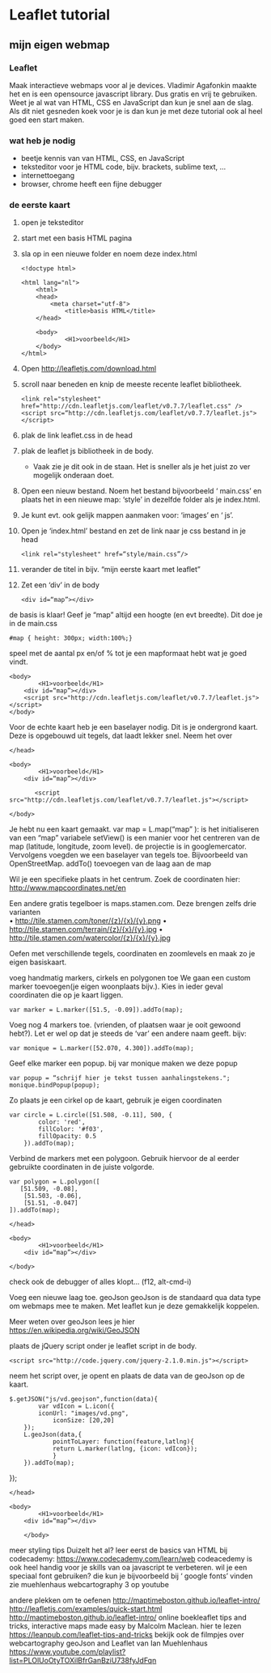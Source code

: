 # Leaflet tutorial
## mijn eigen webmap

### Leaflet 
Maak interactieve webmaps voor al je devices. Vladimir Agafonkin maakte het en is een opensource javascript library. Dus gratis en vrij te gebruiken. Weet je al wat van HTML, CSS en JavaScript dan kun je snel aan de slag. Als dit niet gesneden koek voor je is dan kun je met deze tutorial ook al heel goed een start maken.

### wat heb je nodig
* beetje kennis van van HTML, CSS, en JavaScript
* teksteditor voor je HTML code, bijv. brackets, sublime text, …
* internettoegang
* browser, chrome heeft een fijne debugger

### de eerste kaart
1. open je teksteditor 
2. start met een basis HTML pagina
3. sla op in een nieuwe folder en noem deze index.html

    ~~~~
    <!doctype html>
    
    <html lang="nl">
        <html>
 	    <head>
		    <meta charset="utf-8">
    		    <title>basis HTML</title>  		 
 	    </head>
       
 	    <body>
     	    	<H1>voorbeeld</H1>
 	    </body>
    </html>
    ~~~~

4. Open http://leafletjs.com/download.html
5. scroll naar beneden en knip de meeste recente leaflet bibliotheek.
    ~~~~
    <link rel="stylesheet" href="http://cdn.leafletjs.com/leaflet/v0.7.7/leaflet.css" />
    <script src=“http://cdn.leafletjs.com/leaflet/v0.7.7/leaflet.js"></script>
    ~~~~

6. plak de link leaflet.css in de head
7. plak de leaflet js bibliotheek in de body.  
    * Vaak zie je dit ook in de <head> staan. Het is sneller als je het juist zo ver mogelijk onderaan doet. 
    
8. Open een nieuw bestand. Noem het bestand bijvoorbeeld ‘ main.css’ en plaats het in een nieuwe map: ‘style’ in dezelfde folder als je index.html. 
9. Je kunt evt. ook gelijk mappen aanmaken voor:  ‘images’  en ‘ js’. 
10. Open je ‘index.html’ bestand en zet de link naar je css bestand in je head

    ~~~~
    <link rel="stylesheet" href=“style/main.css”/>
    ~~~~

11. verander de titel in bijv. “mijn eerste kaart met leaflet”
12. Zet een ‘div’  in de body  
    ~~~~
	<div id=“map”></div>
    ~~~~
de basis is klaar! Geef je “map” altijd een hoogte (en evt breedte). Dit doe je in de main.css

	#map { height: 300px; width:100%;} 
 
speel met de aantal px en/of % tot je een mapformaat hebt wat je goed vindt.


<!doctype html>
<html lang="nl">

<html>
 	<head>
		<meta charset="utf-8">
    		<title>Mijn eerste kaart met Leaflet</title>  
		<link rel="stylesheet" href="http://cdn.leafletjs.com/leaflet/v0.7.7/leaflet.css" />
		<link rel="stylesheet" href="style/main.css"/>
	</head>
       
 	<body>
     		<H1>voorbeeld</H1>
		<div id=“map”></div>
		<script src="http://cdn.leafletjs.com/leaflet/v0.7.7/leaflet.js"></script> 
 	</body>
</html>

Voor de echte kaart heb je een baselayer nodig. Dit is je ondergrond kaart. Deze is opgebouwd uit tegels, dat laadt lekker snel. 
Neem het <script>…..</script> over


<!doctype html>

<html>
 	<head>
    		<title>basis HTML</title>  
		 <link rel="stylesheet" href="style/main.css"/>
		<link rel="stylesheet" href="http://cdn.leafletjs.com/leaflet/v0.7.7/leaflet.css" />
   		
	 
 	</head>
       
 	<body>
     		<H1>voorbeeld</H1>
		<div id=“map”></div>
<script>
//initialize the map         
var map = L.map('map').setView([52.18, 5.5308], 11);
         
//maak een baselayer - tegels         
var achtergrondkaart = L.tileLayer('http://{s}.basemaps.cartocdn.com/light_all/{z}/{x}/{y}.png', {
    attribution: '<a href="http://openstreetmap.org">OpenStreetMap</a>contributors, <a href="http://creativecommons.org/licenses/by-sa/2.0/">CC-BY-SA</a>',
    maxZoom: 19
});
          
achtergrondkaart.addTo(map);
</script>
           <script src="http://cdn.leafletjs.com/leaflet/v0.7.7/leaflet.js"></script> 

 	</body>
</html>


Je hebt nu een kaart gemaakt.
	var map =  L.map(“map” ): is het initialiseren van een “map” variabele
	setView() is een manier voor het centreren van de map (latitude, longitude, zoom level). de 	projectie is in googlemercator. 
	Vervolgens voegden we een baselayer van tegels toe. Bijvoorbeeld van OpenStreetMap. 
	addTo() toevoegen van de laag aan de map

Wil je een specifieke plaats in het centrum. Zoek de coordinaten hier: 
http://www.mapcoordinates.net/en		


Een andere gratis tegelboer is maps.stamen.com. Deze brengen zelfs drie varianten	
	•	http://tile.stamen.com/toner/{z}/{x}/{y}.png
	•	http://tile.stamen.com/terrain/{z}/{x}/{y}.jpg
	•	http://tile.stamen.com/watercolor/{z}/{x}/{y}.jpg


Oefen met verschillende tegels, coordinaten en zoomlevels en maak zo je eigen basiskaart.


voeg handmatig markers, cirkels en polygonen toe
We gaan een custom marker toevoegen(je eigen woonplaats bijv.). Kies in ieder geval coordinaten die op je kaart liggen.

	var marker = L.marker([51.5, -0.09]).addTo(map);

Voeg nog 4 markers toe. (vrienden, of plaatsen waar je ooit gewoond hebt?). Let er wel op dat je steeds de ‘var’ een andere naam geeft. bijv:

	var monique = L.marker([52.070, 4.300]).addTo(map);   

Geef elke marker een popup. bij var monique maken we deze popup

	var popup = “schrijf hier je tekst tussen aanhalingstekens.";
	monique.bindPopup(popup); 


Zo plaats je een cirkel op de kaart, gebruik je eigen coordinaten	

	var circle = L.circle([51.508, -0.11], 500, {
    		color: 'red',
    		fillColor: '#f03',
    		fillOpacity: 0.5
		}).addTo(map);


 Verbind de markers met een polygoon. Gebruik hiervoor de al eerder gebruikte coordinaten in de juiste volgorde.


	var polygon = L.polygon([
 	   [51.509, -0.08],
	    [51.503, -0.06],
	    [51.51, -0.047]
	]).addTo(map);


<!doctype html>

<html>
 	<head>
    		<title>basis HTML</title>  
		 <link rel="stylesheet" href="style/main.css"/>
		 <link rel="stylesheet" href="http://cdn.leafletjs.com/leaflet/v0.7.7/leaflet.css" />
   		
	 
 	</head>
       
 	<body>
     		<H1>voorbeeld</H1>
		<div id=“map”></div>

 <script src="http://cdn.leafletjs.com/leaflet/v0.7.7/leaflet.js"></script> 

<script>
//initialize the map         
var map = L.map('map').setView([52.18, 5.5308], 11);
         
//maak een baselayer - tegels         
var achtergrondkaart = L.tileLayer('http://{s}.basemaps.cartocdn.com/light_all/{z}/{x}/{y}.png', {
    attribution: '<a href="http://openstreetmap.org">OpenStreetMap</a>contributors, <a href="http://creativecommons.org/licenses/by-sa/2.0/">CC-BY-SA</a>',
    maxZoom: 19
});
          
achtergrondkaart.addTo(map);

        
//voeg een willekeurige marker toe                       
var monique = L.marker([52.070, 4.300]);         
monique.addTo(map);             
    
var miranda = L.marker([53.201, 5.799]);         
miranda.addTo(map);            

var barbel = L.marker([52.351, 4.620]);         
barbel.addTo(map);  
         
var bea = L.marker([51.560, 5.091]);         
bea.addTo(map);  

//popup toevoegen
var popup = "Monique woont in Den Haag dat is 1 uur en 15 min rijden.";
monique.bindPopup(popup);   
         
var popup1 = "Barbel woon in Heemstede, dat is 1 uur rijden.";
barbel.bindPopup(popup1)

var popup2 = "Miranda woont in Leeuwarden, dat is 1 uur en 45 minuten rijden.";
miranda.bindPopup(popup2);   

var popup3 = "Bea woont in Tilburg, dat is 1 uur en 10 minuten rijden.";
bea.bindPopup(popup3);   

 //voeg een willekeurig circle toe         
var circle = L.circle([52.156, 5.387], 4500, {
    color: 'red',
    fillColor: '#f03',
    fillOpacity: 0.5
}).addTo(map);  

//voeg een willekeurige polygoon toe     
var polygon = L.polygon([
    [53.201, 5.799],
    [52.351, 4.620],
    [52.070, 4.300], 
    [51.560, 5.091],
    
    ]).addTo(ma
              
</script>
        
 	</body>
</html>


check ook de debugger of alles klopt… (f12, alt-cmd-i)








Voeg een nieuwe laag toe.
geoJson
geoJson is de standaard qua data type om webmaps mee te maken. Met leaflet kun je deze gemakkelijk koppelen. 

Meer weten over geoJson lees je hier https://en.wikipedia.org/wiki/GeoJSON

plaats de jQuery script onder je leaflet script in de body.

	<script src="http://code.jquery.com/jquery-2.1.0.min.js"></script>  

neem het script over, je opent en plaats de data van de geoJson op de kaart.

 	$.getJSON("js/vd.geojson",function(data){
    		var vdIcon = L.icon({
       		iconUrl: "images/vd.png",
        		iconSize: [20,20]
    	});
    	L.geoJson(data,{
        		pointToLayer: function(feature,latlng){
            	return L.marker(latlng, {icon: vdIcon});
        		}
    	}).addTo(map);   
});


<!doctype html>

<html>
 	<head>
    		<title>basis HTML</title>  
		 <link rel="stylesheet" href="style/main.css"/>
		<link rel="stylesheet" href="http://cdn.leafletjs.com/leaflet/v0.7.7/leaflet.css" />
   		<script src="http://cdn.leafletjs.com/leaflet/v0.7.7/leaflet.js"></script>  
		

	 
 	</head>
       
 	<body>
     		<H1>voorbeeld</H1>
		<div id=“map”></div>

<script src="http://cdn.leafletjs.com/leaflet/v0.7.7/leaflet.js"></script> 
<script src="http://code.jquery.com/jquery-2.1.0.min.js"></script>    

<script>
//initialize the map         
var map = L.map('map').setView([52.18, 5.5308], 11);
         
//maak een baselayer - tegels         
var achtergrondkaart = L.tileLayer('http://{s}.basemaps.cartocdn.com/light_all/{z}/{x}/{y}.png', {
    attribution: '<a href="http://openstreetmap.org">OpenStreetMap</a>contributors, <a href="http://creativecommons.org/licenses/by-sa/2.0/">CC-BY-SA</a>',
    maxZoom: 19
});
          
achtergrondkaart.addTo(map);

        
//voeg evt meerder tilelayers toe opdezelfde manier.
//geojson toevoegen van extern bestand
$.getJSON("js/vd.geojson",function(data){
    var vdIcon = L.icon({
        iconUrl: "images/vd.png",
        iconSize: [20,20]
    });
    L.geoJson(data,{
        pointToLayer: function(feature,latlng){
            return L.marker(latlng, {icon: vdIcon});
        }
    }).addTo(map);   
});
</script>
           
		</body>
</html>


meer styling tips
Duizelt het al? leer eerst de basics van HTML bij codecademy: https://www.codecademy.com/learn/web
codeacedemy is ook heel handig voor je skills van oa javascript te verbeteren.
wil je een speciaal font gebruiken? die kun je bijvoorbeeld bij ‘ google fonts’ vinden zie muehlenhaus webcartography 3 op youtube


andere plekken om te oefenen
http://maptimeboston.github.io/leaflet-intro/
http://leafletjs.com/examples/quick-start.html
http://maptimeboston.github.io/leaflet-intro/
online boekleaflet tips and tricks, interactive maps made easy by Malcolm Maclean. hier te lezen https://leanpub.com/leaflet-tips-and-tricks
bekijk ook de filmpjes over webcartography geoJson and Leaflet van Ian Muehlenhaus https://www.youtube.com/playlist?list=PLOlUoOtyTOXilBfrGanBziU738fyJdFqn

